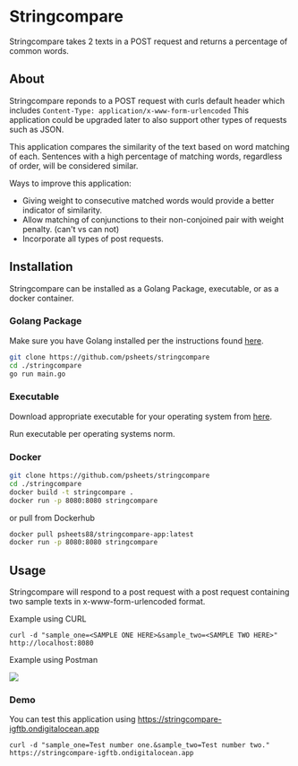 # Stringcompare
Stringcompare takes 2 texts in a POST request and returns a percentage of common words.

## About

Stringcompare reponds to a POST request with curls default header which includes `Content-Type: application/x-www-form-urlencoded`
This application could be upgraded later to also support other types of requests such as JSON. 

This application compares the similarity of the text based on word matching of each. Sentences with a high percentage of matching words, regardless of order, will be considered similar. 

Ways to improve this application:

- Giving weight to consecutive matched words would provide a better indicator of similarity.
- Allow matching of conjunctions to their non-conjoined pair with weight penalty. (can't vs can not)
- Incorporate all types of post requests.

## Installation

Stringcompare can be installed as a Golang Package, executable, or as a docker container.


### Golang Package

Make sure you have Golang installed per the instructions found [here](https://golang.org/doc/install).

```bash
git clone https://github.com/psheets/stringcompare
cd ./stringcompare
go run main.go
```

### Executable

Download appropriate executable for your operating system from [here](https://github.com/psheets/stringcompare/releases/tag/V1.0).

Run executable per operating systems norm. 

### Docker

```bash
git clone https://github.com/psheets/stringcompare
cd ./stringcompare
docker build -t stringcompare .
docker run -p 8080:8080 stringcompare
```

or pull from Dockerhub

```bash
docker pull psheets88/stringcompare-app:latest
docker run -p 8080:8080 stringcompare
```

## Usage

Stringcompare will respond to a post request with a post request containing two sample texts in x-www-form-urlencoded format. 

Example using CURL
```
curl -d "sample_one=<SAMPLE ONE HERE>&sample_two=<SAMPLE TWO HERE>" http://localhost:8080
```
Example using Postman

![](https://philsheets.com/content/images/2021/02/Capture.PNG)

### Demo

You can test this application using https://stringcompare-igftb.ondigitalocean.app

```
curl -d "sample_one=Test number one.&sample_two=Test number two." https://stringcompare-igftb.ondigitalocean.app
```